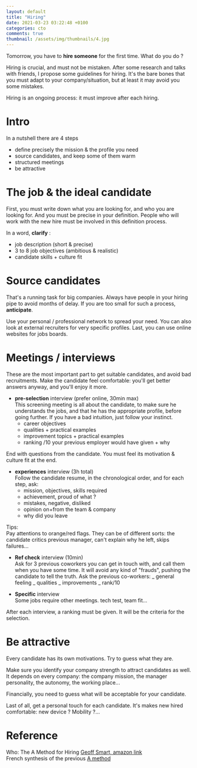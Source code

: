 ```yaml
---
layout: default
title: "Hiring"
date: 2021-03-23 03:22:48 +0100
categories: cto
comments: true
thumbnail: /assets/img/thumbnails/4.jpg
---
```


Tomorrow, you have to **hire someone** for the first time. What do you do ?

Hiring is crucial, and must not be mistaken. After some research and talks with friends, I propose some guidelines for hiring. It's the bare bones that you must adapt to your company/situation, but at least it may avoid you some mistakes.

Hiring is an ongoing process: it must improve after each hiring.

# Intro

In a nutshell there are 4 steps

- define precisely the mission & the profile you need
- source candidates, and keep some of them warm
- structured meetings
- be attractive

# The job & the ideal candidate

First, you must write down what you are looking for, and who you are looking for. And you must be precise in your definition. People who will work with the new hire must be involved in this definition process.

In a word, **clarify** :

- job description (short & precise)
- 3 to 8 job objectives (ambitious & realistic)
- candidate skills + culture fit

# Source candidates

That's a running task for big companies. Always have people in your hiring pipe to avoid months of delay. If you are too small for such a process, **anticipate**.

Use your personal / professional network to spread your need. You can also look at external recruiters for very specific profiles. Last, you can use online websites for jobs boards.

# Meetings / interviews

These are the most important part to get suitable candidates, and avoid bad recruitments. Make the candidate feel comfortable: you'll get better answers anyway, and you'll enjoy it more.

- **pre-selection** interview (prefer online, 30min max)  
  This screening meeting is all about the candidate, to make sure he understands the jobs, and that he has the appropriate profile, before going further. If you have a bad intuition, just follow your instinct.
  - career objectives
  - qualities + practical examples
  - improvement topics + practical examples
  - ranking /10 your previous employer would have given + why

End with questions from the candidate. You must feel its motivation & culture fit at the end.

- **experiences** interview (3h total)  
  Follow the candidate resume, in the chronological order, and for each step, ask:
  - mission, objectives, skills required
  - achievement, proud of what ?
  - mistakes, negative, disliked
  - opinion on+from the team & company
  - why did you leave

Tips:  
Pay attentions to orange/red flags. They can be of different sorts: the candidate critics previous manager, can't explain why he left, skips failures...

- **Ref check** interview (10min)  
  Ask for 3 previous coworkers you can get in touch with, and call them when you have some time. It will avoid any kind of "frauds", pushing the candidate to tell the truth. Ask the previous co-workers:
  _ general feeling
  _ qualities
  _ improvements
  _ rank/10

- **Specific** interview  
  Some jobs require other meetings. tech test, team fit...

After each interview, a ranking must be given. It will be the criteria for the selection.

# Be attractive

Every candidate has its own motivations. Try to guess what they are.

Make sure you identify your company strength to attract candidates as well. It depends on every company: the company mission, the manager personality, the autonomy, the working place...

Financially, you need to guess what will be acceptable for your candidate.

Last of all, get a personal touch for each candidate. It's makes new hired comfortable: new device ? Mobility ?...

# Reference

Who: The A Method for Hiring [Geoff Smart, amazon link](https://www.amazon.fr/Who-Method-English-Geoff-Smart-ebook/dp/B001EL6RWY)  
French synthesis of the previous [A method](https://www.welcometothejungle.com/fr/articles/who-the-a-method-for-hiring-de-geoff-smart-et-randy-street)
